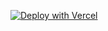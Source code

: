 [![Deploy with Vercel](https://vercel.com/button)](https://vercel.com/new/git/external?repository-url=https%3A%2F%2Fgithub.com%2Feditmodelabs%2Fmsiab%2Ftree%2Fclonestatus%2Fthemes%2Fdublin?&integration-ids=oac_tgUyWFM6PEvxEkJZCLShaoWI)
